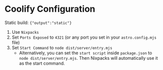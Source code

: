 # Coolify Configuration

Static build: `{"output":"static"}`

1. Use `Nixpacks`
2. Set `Ports Exposed` to `4321` (or any port you set in your `astro.config.mjs` file)
3. Set `Start Command` to `node dist/server/entry.mjs`
   - Alternatively, you can set the `start script` inside `package.json` to `node dist/server/entry.mjs`. Then Nixpacks will automatically use it as the start command.
